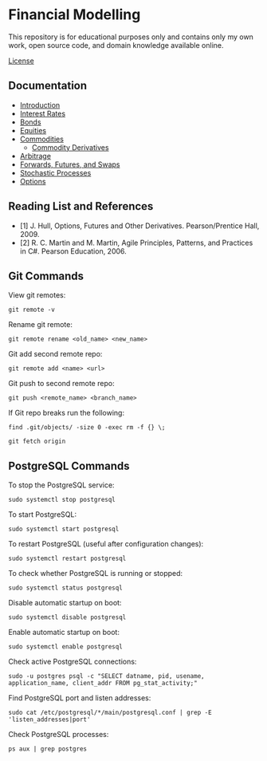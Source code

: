 # Financial Modelling

This repository is for educational purposes only and contains only my own work, open source code, and domain knowledge available online.

[License](license.txt)

## Documentation

- [Introduction](quantitative/documentation/finance/1_introduction.md)
- [Interest Rates](quantitative/documentation/finance/2_interest-rates.md)
- [Bonds](quantitative/documentation/finance/3_bonds.md)
- [Equities](quantitative/documentation/finance/4_equities.md)
- [Commodities](quantitative/documentation/finance/5_commodities.md)
  - [Commodity Derivatives](quantitative/documentation/finance/commodities/commodity_derivatives.md)
- [Arbitrage](quantitative/documentation/finance/6_arbitrage.md)
- [Forwards, Futures, and Swaps](quantitative/documentation/finance/7_forwards_futures_swaps.md)
- [Stochastic Processes](quantitative/documentation/finance/8_stochastic-processes.md)
- [Options](quantitative/documentation/finance/9_options.md)

## Reading List and References

- [1] J. Hull, Options, Futures and Other Derivatives. Pearson/Prentice Hall, 2009.
- [2] R. C. Martin and M. Martin, Agile Principles, Patterns, and Practices in C#. Pearson Education, 2006.

## Git Commands

View git remotes:

    git remote -v

Rename git remote:

    git remote rename <old_name> <new_name>

Git add second remote repo:

    git remote add <name> <url>

Git push to second remote repo:

    git push <remote_name> <branch_name>

If Git repo breaks run the following:

    find .git/objects/ -size 0 -exec rm -f {} \;

    git fetch origin

## PostgreSQL Commands

To stop the PostgreSQL service:

    sudo systemctl stop postgresql

To start PostgreSQL:

    sudo systemctl start postgresql

To restart PostgreSQL (useful after configuration changes):

    sudo systemctl restart postgresql

To check whether PostgreSQL is running or stopped:

    sudo systemctl status postgresql

Disable automatic startup on boot:

    sudo systemctl disable postgresql

Enable automatic startup on boot:

    sudo systemctl enable postgresql

Check active PostgreSQL connections:

    sudo -u postgres psql -c "SELECT datname, pid, usename, application_name, client_addr FROM pg_stat_activity;"

Find PostgreSQL port and listen addresses:

    sudo cat /etc/postgresql/*/main/postgresql.conf | grep -E 'listen_addresses|port'

Check PostgreSQL processes:

    ps aux | grep postgres
